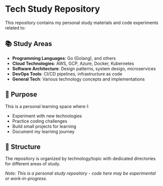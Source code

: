 # Tech Study Repository

This repository contains my personal study materials and code experiments related to:

## 📚 Study Areas
- **Programming Languages**: Go (Golang), and others
- **Cloud Technologies**: AWS, GCP, Azure, Docker, Kubernetes
- **Software Architecture**: Design patterns, system design, microservices
- **DevOps Tools**: CI/CD pipelines, infrastructure as code
- **General Tech**: Various technology concepts and implementations

## 🎯 Purpose
This is a personal learning space where I:
- Experiment with new technologies
- Practice coding challenges
- Build small projects for learning
- Document my learning journey

## 📝 Structure
The repository is organized by technology/topic with dedicated directories for different areas of study.

*Note: This is a personal study repository - code here may be experimental or work-in-progress.*